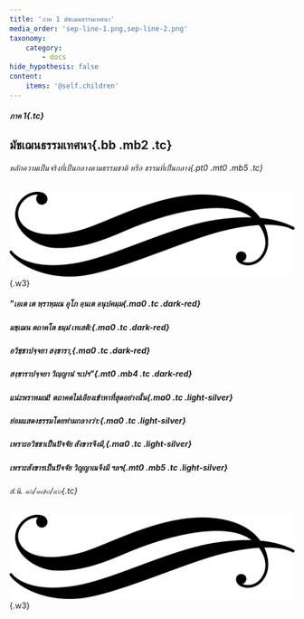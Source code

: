 ```yaml
---
title: 'ภาค 1 มัชเฌนธรรมเทศนา'
media_order: 'sep-line-1.png,sep-line-2.png'
taxonomy:
    category:
        - docs
hide_hypothesis: false
content:
    items: '@self.children'
---
```


##### ภาค 1{.tc}
## มัชเฌนธรรมเทศนา{.bb .mb2 .tc}
###### หลักความเป็นจริงที่เป็นกลางตามธรรมชาติ หรือ ธรรมที่เป็นกลาง{.pt0 .mt0 .mb5 .tc}

![](sep-line-1.png){.w3}

##### "เอเต เต พฺราหฺมณ อุโภ อฺนเต อนุปคมฺม{.ma0 .tc .dark-red}
##### มชฺเฌน ตถาคโต ธมฺมํ เทเสติ:{.ma0 .tc .dark-red}
##### อวิชฺชาปจฺจยา สงฺขารา,{.ma0 .tc .dark-red}
##### สงฺขาราปจฺจยา วิญฺญานํ ฯเปฯ"{.mt0 .mb4 .tc .dark-red}

##### แน่ะพราหมณ์! ตถาคตไม่เอียงเข้าหาที่สุดอย่างนั้น{.ma0 .tc .light-silver}
##### ย่อมแสดงธรรมโดยท่ามกลางว่า:{.ma0 .tc .light-silver}
##### เพราะอวิชชาเป็นปัจจัย สังขารจึงมี,{.ma0 .tc .light-silver}
##### เพราะสังขารเป็นปัจจัย วิญญาณจึงมี ฯลฯ{.mt0 .mb5 .tc .light-silver}

###### สํ.นิ. ๑๖/๑๗๐/๙๐{.tc}

![](sep-line-1.png){.w3}